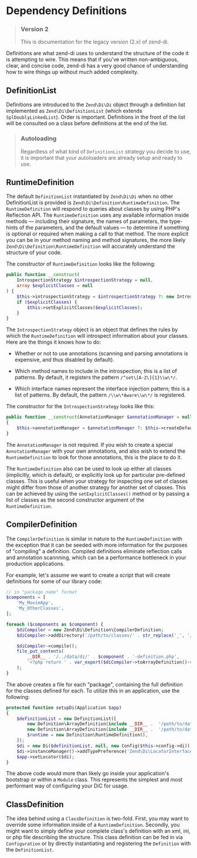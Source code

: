 # Dependency Definitions

> ### Version 2
>
> This is documentation for the legacy version (2.x) of zend-di.

Definitions are what zend-di uses to understand the structure of the code it is
attempting to wire. This means that if you've written non-ambiguous, clear, and
concise code, zend-di has a very good chance of understanding how to wire things
up without much added complexity.

## DefinitionList

Definitions are introduced to the `Zend\Di\Di` object through a definition list
implemented as `Zend\Di\DefinitionList` (which extends `SplDoublyLinkedList`).
Order is important. Definitions in the front of the list will be consulted on a
class before definitions at the end of the list.

> ### Autoloading
>
> Regardless of what kind of `DefinitionList` strategy you decide to use, it is
> important that your autoloaders are already setup and ready to use.

## RuntimeDefinition

The default `DefinitionList` instantiated by `Zend\Di\Di` when no other
DefinitionList is provided is `Zend\Di\Definition\RuntimeDefinition`. The
`RuntimeDefinition` will respond to queries about classes by using PHP's
Reflection API. The `RuntimeDefinition` uses any available information inside
methods &mdash; including their signature, the names of parameters, the
type-hints of the parameters, and the default values &mdash; to determine if
something is optional or required when making a call to that method. The more
explicit you can be in your method naming and method signatures, the more likely
`Zend\Di\Definition\RuntimeDefinition` will accurately understand the structure
of your code.

The constructor of `RuntimeDefinition` looks like the following:

```php
public function __construct(
    IntrospectionStrategy $introspectionStrategy = null,
    array $explicitClasses = null
) {
    $this->introspectionStrategy = $introspectionStrategy ?: new IntrospectionStrategy();
    if ($explicitClasses) {
        $this->setExplicitClasses($explicitClasses);
    }
}
```

The `IntrospectionStrategy` object is an object that defines the rules by which
the `RuntimeDefinition` will introspect information about your classes. Here are
the things it knows how to do:

- Whether or not to use annotations (scanning and parsing annotations is
  expensive, and thus disabled by default).

- Which method names to include in the introspection; this is a list of
  patterns. By default, it registers the pattern `/^set\[A-Z\]{1}\\w\*/`.

- Which interface names represent the interface injection pattern; this is a
  list of patterns. By default, the pattern `/\\w\*Aware\\w\*/` is registered.

The constructor for the `IntrospectionStrategy` looks like this:

```php
public function __construct(AnnotationManager $annotationManager = null)
{
    $this->annotationManager = $annotationManager ?: $this->createDefaultAnnotationManager();
}
```

The `AnnotationManager` is not required. If you wish to create a special
`AnnotationManager` with your own annotations, and also wish to extend the
`RuntimeDefinition` to look for those annotations, this is the place to do it.

The `RuntimeDefinition` also can be used to look up either all classes
(implicitly, which is default), or explicitly look up for particular pre-defined
classes. This is useful when your strategy for inspecting one set of classes
might differ from those of another strategy for another set of classes. This can
be achieved by using the `setExplicitClasses()` method or by passing a list of
classes as the second constructor argument of the `RuntimeDefinition`.

## CompilerDefinition

The `CompilerDefinition` is similar in nature to the `RuntimeDefinition` with
the exception that it can be seeded with more information for the purposes of
"compiling" a definition. Compiled definitions eliminate reflection calls and
annotation scannning, which can be a performance bottleneck in your production
applications.

For example, let's assume we want to create a script that will create
definitions for some of our library code:

```php
// in "package name" format
$components = [
    'My_MovieApp',
    'My_OtherClasses',
];

foreach ($components as $component) {
    $diCompiler = new Zend\Di\Definition\CompilerDefinition;
    $diCompiler->addDirectory('/path/to/classes/' . str_replace('_', '/', $component));

    $diCompiler->compile();
    file_put_contents(
        __DIR__ . '/../data/di/' . $component . '-definition.php',
        '<?php return ' . var_export($diCompiler->toArrayDefinition()->toArray(), true) . ';'
    );
}
```

The above creates a file for each "package", containing the full definition for
the classes defined for each. To utilize this in an application, use the
following:

```php
protected function setupDi(Application $app)
{
    $definitionList = new DefinitionList([
        new Definition\ArrayDefinition(include __DIR__ .  '/path/to/data/di/My_MovieApp-definition.php'),
        new Definition\ArrayDefinition(include __DIR__ .  '/path/to/data/di/My_OtherClasses-definition.php'),
        $runtime = new Definition\RuntimeDefinition(),
    ]);
    $di = new Di($definitionList, null, new Config($this->config->di));
    $di->instanceManager()->addTypePreference('Zend\Di\LocatorInterface', $di);
    $app->setLocator($di);
}
```

The above code would more than likely go inside your application's bootstrap or
within a `Module` class. This represents the simplest and most performant way
of configuring your DiC for usage.

## ClassDefinition

The idea behind using a `ClassDefinition` is two-fold. First, you may want to
override some information inside of a `RuntimeDefinition`. Secondly, you might
want to simply define your complete class's definition with an xml, ini, or php
file describing the structure. This class definition can be fed in via
`Configuration` or by directly instantiating and registering the `Definition`
with the `DefinitionList`.
